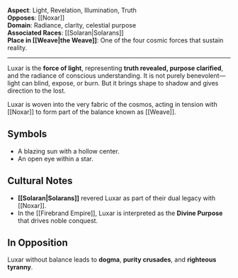 **Aspect**: Light, Revelation, Illumination, Truth  
**Opposes**: [[Noxar]]  
**Domain**: Radiance, clarity, celestial purpose  
**Associated Races**: [[Solaran|Solarans]]  
**Place in [[Weave|the Weave]]**: One of the four cosmic forces that sustain reality.

---

Luxar is the **force of light**, representing **truth revealed, purpose clarified**, and the radiance of conscious understanding. It is not purely benevolent—light can blind, expose, or burn. But it brings shape to shadow and gives direction to the lost.

Luxar is woven into the very fabric of the cosmos, acting in tension with [[Noxar]] to form part of the balance known as [[Weave]].

## Symbols
- A blazing sun with a hollow center.
- An open eye within a star.

## Cultural Notes
- **[[Solaran|Solarans]]** revered Luxar as part of their dual legacy with [[Noxar]].
- In the [[Firebrand Empire]], Luxar is interpreted as the **Divine Purpose** that drives noble conquest.

## In Opposition
Luxar without balance leads to **dogma**, **purity crusades**, and **righteous tyranny**.

